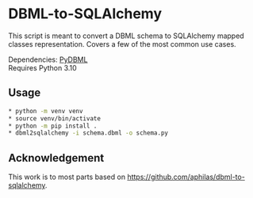 # DBML-to-SQLAlchemy

This script is meant to convert a DBML schema to SQLAlchemy mapped classes representation. Covers a few of the most common use cases.

Dependencies: [PyDBML](https://github.com/Vanderhoof/PyDBML) \
Requires Python 3.10

## Usage
```bash
* python -m venv venv
* source venv/bin/activate
* python -m pip install .
* dbml2sqlalchemy -i schema.dbml -o schema.py
```

## Acknowledgement
This work is to most parts based on https://github.com/aphilas/dbml-to-sqlalchemy.
